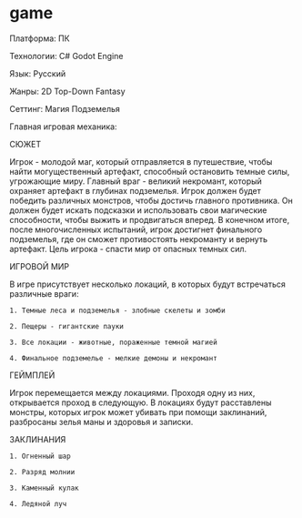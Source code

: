 # game
Платформа: ПК

Технологии: C# Godot Engine

Язык: Русский

Жанры: 2D Top-Down Fantasy

Сеттинг: Магия Подземелья

Главная игровая механика: 

СЮЖЕТ

Игрок - молодой маг, который отправляется в путешествие, чтобы найти могущественный артефакт, способный остановить темные силы, угрожающие миру. Главный враг - великий некромант, который охраняет артефакт в глубинах подземелья. Игрок должен будет победить различных монстров, чтобы достичь главного противника. Он должен будет искать подсказки и использовать свои магические способности, чтобы выжить и продвигаться вперед. В конечном итоге, после многочисленных испытаний, игрок достигнет финального подземелья, где он сможет противостоять некроманту и вернуть артефакт. Цель игрока - спасти мир от опасных темных сил.

ИГРОВОЙ МИР

В игре присутствует несколько локаций, в которых будут встречаться различные враги:

    1. Темные леса и подземелья - злобные скелеты и зомби
    
    2. Пещеры - гигантские пауки
    
    3. Все локации - животные, пораженные темной магией
    
    4. Финальное подземелье - мелкие демоны и некромант


ГЕЙМПЛЕЙ

Игрок перемещается между локациями. Проходя одну из них, открывается проход в следующую. В локациях будут расставлены монстры, которых игрок может убивать при помощи заклинаний, разбросаны зелья маны и здоровья и записки.

ЗАКЛИНАНИЯ

    1. Огненный шар
    
    2. Разряд молнии
    
    3. Каменный кулак
    
    4. Ледяной луч
